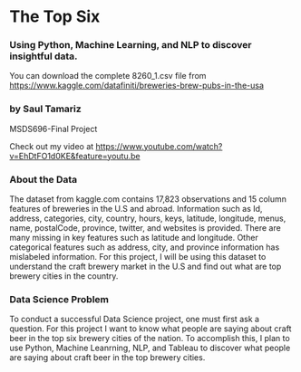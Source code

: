 # The Top Six
### Using Python, Machine Learning, and NLP to discover insightful data. 
You can download the complete 8260_1.csv file from https://www.kaggle.com/datafiniti/breweries-brew-pubs-in-the-usa

### by Saul Tamariz
MSDS696-Final Project

Check out my video at https://www.youtube.com/watch?v=EhDtFO1d0KE&feature=youtu.be

### About the Data
The dataset from kaggle.com contains 17,823 observations and 15 column features of breweries in the U.S
and abroad. Information such as Id, address, categories, city, country, hours, keys, latitude, longitude,
menus, name, postalCode, province, twitter, and websites is provided. There are many missing in key features 
such as latitude and longitude. Other categorical features such as address, city, and province information has 
mislabeled information. For this project, I will be using this dataset to understand the craft brewery market
in the U.S and find out what are top brewery cities in the country. 

### Data Science Problem
To conduct a successful Data Science project, one must first ask a question. For this project I want to know what 
people are saying about craft beer in the top six brewery cities of the nation. To accomplish this, I plan to use
Python, Machine Leanrning, NLP, and Tableau to discover what people are saying about craft beer in the top brewery 
cities. 
